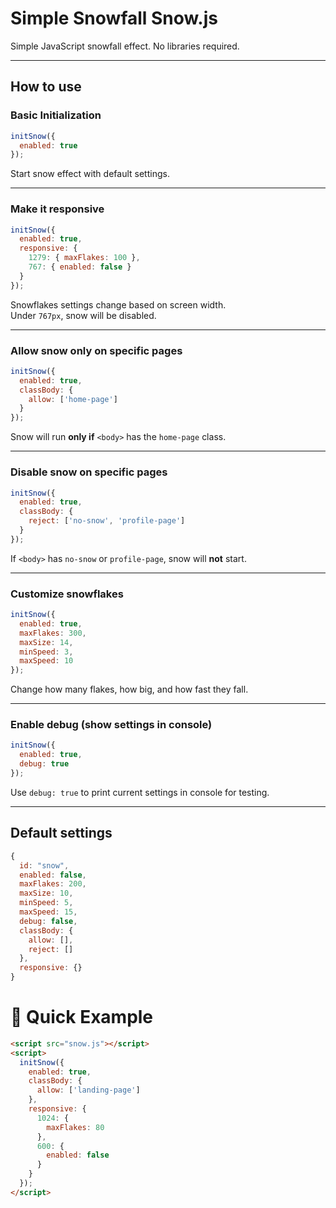 # Simple Snowfall Snow.js

Simple JavaScript snowfall effect. No libraries required.

---

## How to use

### Basic Initialization

```javascript
initSnow({
  enabled: true
});
```

Start snow effect with default settings.

---

### Make it responsive

```javascript
initSnow({
  enabled: true,
  responsive: {
    1279: { maxFlakes: 100 },
    767: { enabled: false }
  }
});
```

Snowflakes settings change based on screen width.  
Under `767px`, snow will be disabled.

---

### Allow snow only on specific pages

```javascript
initSnow({
  enabled: true,
  classBody: {
    allow: ['home-page']
  }
});
```

Snow will run **only if** `<body>` has the `home-page` class.

---

### Disable snow on specific pages

```javascript
initSnow({
  enabled: true,
  classBody: {
    reject: ['no-snow', 'profile-page']
  }
});
```

If `<body>` has `no-snow` or `profile-page`, snow will **not** start.

---

### Customize snowflakes

```javascript
initSnow({
  enabled: true,
  maxFlakes: 300,
  maxSize: 14,
  minSpeed: 3,
  maxSpeed: 10
});
```

Change how many flakes, how big, and how fast they fall.

---

### Enable debug (show settings in console)

```javascript
initSnow({
  enabled: true,
  debug: true
});
```

Use `debug: true` to print current settings in console for testing.

---

## Default settings

```javascript
{
  id: "snow",
  enabled: false,
  maxFlakes: 200,
  maxSize: 10,
  minSpeed: 5,
  maxSpeed: 15,
  debug: false,
  classBody: {
    allow: [],
    reject: []
  },
  responsive: {}
}
```

# 🎄 Quick Example

```html
<script src="snow.js"></script>
<script>
  initSnow({
    enabled: true,
    classBody: { 
      allow: ['landing-page'] 
    },
    responsive: {
      1024: { 
        maxFlakes: 80 
      },
      600: { 
        enabled: false 
      }
    }
  });
</script>
```
